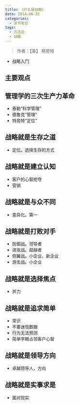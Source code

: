 ```yaml
---
title: 《什么是战略》
date: 2014-06-22
categories:
  - 读书笔记
tags:
  - 方法论
  - 战略
---
```


> 作者：【美】 特劳特

- 战略入门

## 主要观点

## 管理学的三次生产力革命

- 泰勒“科学管理”
- 德鲁克“管理”
- 特劳特“定位”

## 战略就是生存之道
- 定位。选择生存的方式

## 战略就是建立认知
- 客户的心智抢夺
- 营销

## 战略就是与众不同
- 差异化。第一

## 战略就是打败对手
- 防御战。领导者
- 进攻战。超越者
- 侧翼战。小企业，新企业
- 游击战。小企业

## 战略就是选择焦点
- 并力

## 战略就是追求简单
- 常识
- 不要迷信数据
- 行为无法预测
- 简单字眼占领客户心智

## 战略就是领导方向
- 卓越领导人，方向

## 战略就是实事求是
- 面对现实
